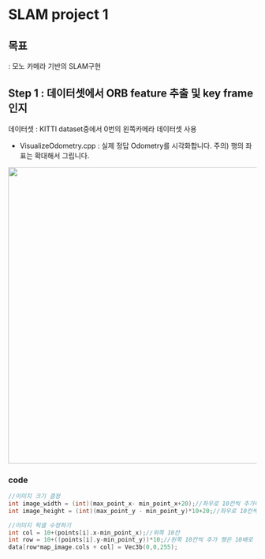 # SLAM project 1

## 목표 
: 모노 카메라 기반의 SLAM구현 

## Step 1 :  데이터셋에서 ORB feature 추출 및 key frame 인지
데이터셋 : KITTI dataset중에서 0번의 왼쪽카메라 데이터셋 사용 
- VisualizeOdometry.cpp : 실제 정답 Odometry를 시각화합니다. 주의) 행의 좌표는 확대해서 그립니다.

<img width ="600" src="https://user-images.githubusercontent.com/63538314/146316571-60f79765-8e3e-4506-af88-35fc96511184.gif">

### code
``` c++
//이미지 크기 결정
int image_width = (int)(max_point_x- min_point_x+20);//좌우로 10칸씩 추가하였다. 
int image_height = (int)(max_point_y - min_point_y)*10+20;//좌우로 10칸씩 추가하였다. 행은 10배로 늘렸다.

//이미지 픽셀 수정하기 
int col = 10+(points[i].x-min_point_x);//위쪽 10칸
int row = 10+((points[i].y-min_point_y))*10;//왼쪽 10칸씩 추가 행은 10배로 늘렸다.
data[row*map_image.cols + col] = Vec3b(0,0,255);
```



